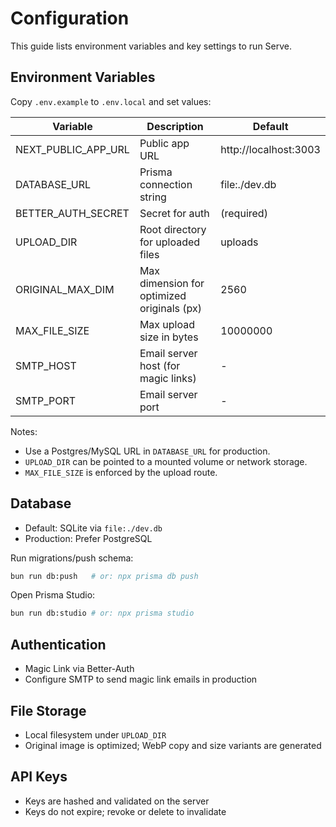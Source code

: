 # Configuration

This guide lists environment variables and key settings to run Serve.

## Environment Variables

Copy `.env.example` to `.env.local` and set values:

| Variable | Description | Default |
| --- | --- | --- |
| NEXT_PUBLIC_APP_URL | Public app URL | http://localhost:3003 |
| DATABASE_URL | Prisma connection string | file:./dev.db |
| BETTER_AUTH_SECRET | Secret for auth | (required) |
| UPLOAD_DIR | Root directory for uploaded files | uploads |
| ORIGINAL_MAX_DIM | Max dimension for optimized originals (px) | 2560 |
| MAX_FILE_SIZE | Max upload size in bytes | 10000000 |
| SMTP_HOST | Email server host (for magic links) | - |
| SMTP_PORT | Email server port | - |

Notes:
- Use a Postgres/MySQL URL in `DATABASE_URL` for production.
- `UPLOAD_DIR` can be pointed to a mounted volume or network storage.
- `MAX_FILE_SIZE` is enforced by the upload route.

## Database

- Default: SQLite via `file:./dev.db`
- Production: Prefer PostgreSQL

Run migrations/push schema:

```bash
bun run db:push   # or: npx prisma db push
```

Open Prisma Studio:

```bash
bun run db:studio # or: npx prisma studio
```

## Authentication

- Magic Link via Better-Auth
- Configure SMTP to send magic link emails in production

## File Storage

- Local filesystem under `UPLOAD_DIR`
- Original image is optimized; WebP copy and size variants are generated

## API Keys

- Keys are hashed and validated on the server
- Keys do not expire; revoke or delete to invalidate
